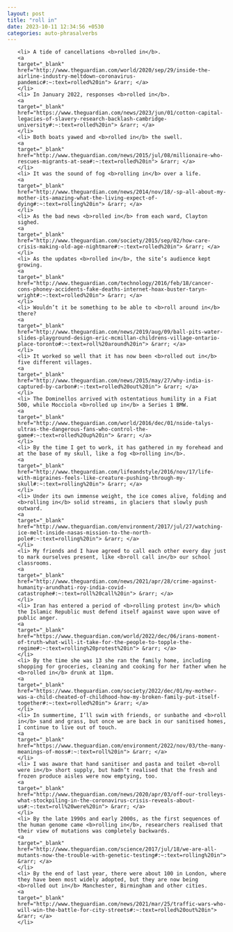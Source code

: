 ```yaml
---
layout: post
title: "roll in"
date: 2023-10-11 12:34:56 +0530
categories: auto-phrasalverbs
---
```

<ol>

    <li> A tide of cancellations <b>rolled in</b>.
    <a 
    target="_blank" 
    href="http://www.theguardian.com/world/2020/sep/29/inside-the-airline-industry-meltdown-coronavirus-pandemic#:~:text=rolled%20in"> &rarr; </a>
    </li>
    <li> In January 2022, responses <b>rolled in</b>.
    <a 
    target="_blank" 
    href="https://www.theguardian.com/news/2023/jun/01/cotton-capital-legacies-of-slavery-research-backlash-cambridge-university#:~:text=rolled%20in"> &rarr; </a>
    </li>
    <li> Both boats yawed and <b>rolled in</b> the swell.
    <a 
    target="_blank" 
    href="http://www.theguardian.com/news/2015/jul/08/millionaire-who-rescues-migrants-at-sea#:~:text=rolled%20in"> &rarr; </a>
    </li>
    <li> It was the sound of fog <b>rolling in</b> over a life.
    <a 
    target="_blank" 
    href="http://www.theguardian.com/news/2014/nov/18/-sp-all-about-my-mother-its-amazing-what-the-living-expect-of-dying#:~:text=rolling%20in"> &rarr; </a>
    </li>
    <li> As the bad news <b>rolled in</b> from each ward, Clayton sighed.
    <a 
    target="_blank" 
    href="http://www.theguardian.com/society/2015/sep/02/how-care-crisis-making-old-age-nightmare#:~:text=rolled%20in"> &rarr; </a>
    </li>
    <li> As the updates <b>rolled in</b>, the site’s audience kept growing.
    <a 
    target="_blank" 
    href="http://www.theguardian.com/technology/2016/feb/18/cancer-cons-phoney-accidents-fake-deaths-internet-hoax-buster-taryn-wright#:~:text=rolled%20in"> &rarr; </a>
    </li>
    <li> Wouldn’t it be something to be able to <b>roll around in</b> there?
    <a 
    target="_blank" 
    href="http://www.theguardian.com/news/2019/aug/09/ball-pits-water-slides-playground-design-eric-mcmillan-childrens-village-ontario-place-toronto#:~:text=roll%20around%20in"> &rarr; </a>
    </li>
    <li> It worked so well that it has now been <b>rolled out in</b> five different villages.
    <a 
    target="_blank" 
    href="http://www.theguardian.com/news/2015/may/27/why-india-is-captured-by-carbon#:~:text=rolled%20out%20in"> &rarr; </a>
    </li>
    <li> The Dominellos arrived with ostentatious humility in a Fiat 500, while Mocciola <b>rolled up in</b> a Series 1 BMW.
    <a 
    target="_blank" 
    href="http://www.theguardian.com/world/2016/dec/01/nside-talys-ultras-the-dangerous-fans-who-control-the-game#:~:text=rolled%20up%20in"> &rarr; </a>
    </li>
    <li> By the time I get to work, it has gathered in my forehead and at the base of my skull, like a fog <b>rolling in</b>.
    <a 
    target="_blank" 
    href="http://www.theguardian.com/lifeandstyle/2016/nov/17/life-with-migraines-feels-like-creature-pushing-through-my-skull#:~:text=rolling%20in"> &rarr; </a>
    </li>
    <li> Under its own immense weight, the ice comes alive, folding and <b>rolling in</b> solid streams, in glaciers that slowly push outward.
    <a 
    target="_blank" 
    href="http://www.theguardian.com/environment/2017/jul/27/watching-ice-melt-inside-nasas-mission-to-the-north-pole#:~:text=rolling%20in"> &rarr; </a>
    </li>
    <li> My friends and I have agreed to call each other every day just to mark ourselves present, like <b>roll call in</b> our school classrooms.
    <a 
    target="_blank" 
    href="http://www.theguardian.com/news/2021/apr/28/crime-against-humanity-arundhati-roy-india-covid-catastrophe#:~:text=roll%20call%20in"> &rarr; </a>
    </li>
    <li> Iran has entered a period of <b>rolling protest in</b> which the Islamic Republic must defend itself against wave upon wave of public anger.
    <a 
    target="_blank" 
    href="https://www.theguardian.com/world/2022/dec/06/irans-moment-of-truth-what-will-it-take-for-the-people-to-topple-the-regime#:~:text=rolling%20protest%20in"> &rarr; </a>
    </li>
    <li> By the time she was 13 she ran the family home, including shopping for groceries, cleaning and cooking for her father when he <b>rolled in</b> drunk at 11pm.
    <a 
    target="_blank" 
    href="https://www.theguardian.com/society/2022/dec/01/my-mother-was-a-child-cheated-of-childhood-how-my-broken-family-put-itself-together#:~:text=rolled%20in"> &rarr; </a>
    </li>
    <li> In summertime, I’ll swim with friends, or sunbathe and <b>roll in</b> sand and grass, but once we are back in our sanitised homes, I continue to live out of touch.
    <a 
    target="_blank" 
    href="https://www.theguardian.com/environment/2022/nov/03/the-many-meanings-of-moss#:~:text=roll%20in"> &rarr; </a>
    </li>
    <li> I was aware that hand sanitiser and pasta and toilet <b>roll were in</b> short supply, but hadn’t realised that the fresh and frozen produce aisles were now emptying, too.
    <a 
    target="_blank" 
    href="http://www.theguardian.com/news/2020/apr/03/off-our-trolleys-what-stockpiling-in-the-coronavirus-crisis-reveals-about-us#:~:text=roll%20were%20in"> &rarr; </a>
    </li>
    <li> By the late 1990s and early 2000s, as the first sequences of the human genome came <b>rolling in</b>, researchers realised that their view of mutations was completely backwards.
    <a 
    target="_blank" 
    href="http://www.theguardian.com/science/2017/jul/18/we-are-all-mutants-now-the-trouble-with-genetic-testing#:~:text=rolling%20in"> &rarr; </a>
    </li>
    <li> By the end of last year, there were about 100 in London, where they have been most widely adopted, but they are now being <b>rolled out in</b> Manchester, Birmingham and other cities.
    <a 
    target="_blank" 
    href="http://www.theguardian.com/news/2021/mar/25/traffic-wars-who-will-win-the-battle-for-city-streets#:~:text=rolled%20out%20in"> &rarr; </a>
    </li>